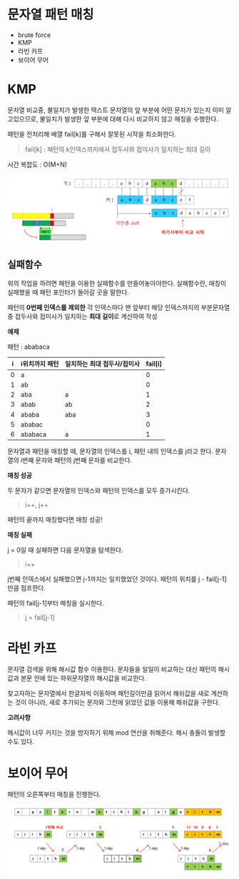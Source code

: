 # 문자열 패턴 매칭

- brute force
- KMP
- 라빈 카프
- 보이어 무어



# KMP

문자열 비교중, 불일치가 발생한 텍스트 문자열의 앞 부분에 어떤 문자가 있는지 이미 알고있으므로, 불일치가 발생한 앞 부분에 대해 다시 비교하지 않고 매칭을 수행한다.

패턴을 전처리해 배열 fail[k]를 구해서 잘못된 시작을 최소화한다.

> fail[k] : 패턴의 k인덱스까지에서 접두사와 접미사가 일치하는 최대 길이

시간 복잡도 : O(M+N)

![image-20210323093107740](images/image-20210323093107740.png) 



## 실패함수

위의 작업을 하려면 패턴을 이용한 실패함수를 만들어놓아야한다. 실패함수란, 매칭이 실패했을 때 패턴 포인터가 돌아갈 곳을 말한다.

패턴의 **0번째 인덱스를 제외한** 각 인덱스마다 맨 앞부터 해당 인덱스까지의 부분문자열 중 접두사와 접미사가 일치하는 **최대 길이**로 계산하여 작성

**예제**

패턴 : ababaca

| i    | i위치까지 패턴 | 일치하는 최대 접두사/접미사 | fail[i] |
| ---- | -------------- | --------------------------- | ------- |
| 0    | a              |                             | 0       |
| 1    | ab             |                             | 0       |
| 2    | aba            | a                           | 1       |
| 3    | abab           | ab                          | 2       |
| 4    | ababa          | aba                         | 3       |
| 5    | ababac         |                             | 0       |
| 6    | ababaca        | a                           | 1       |

문자열과 패턴을 매칭할 때, 문자열의 인덱스를 i, 패턴 내의 인덱스를 j라고 한다. 문자열의 i번째 문자와 패턴의 j번째 문자를 비교한다.

**매칭 성공**

두 문자가 같으면 문자열의 인덱스와 패턴의 인덱스를 모두 증가시킨다. 

> i++, j++

패턴의 끝까지 매칭했다면 매칭 성공!



**매칭 실패**

j = 0일 때 실패하면 다음 문자열을 탐색한다. 

> i++

j번째 인덱스에서 실패했으면 j-1까지는 일치했었던 것이다. 패턴의 위치를 j - fail[j-1]만큼 점프한다. 

패턴의 fail[j-1]부터 매칭을 실시한다. 

> j = fail[j-1]





# 라빈 카프

문자열 검색을 위해 해시값 함수 이용한다. 문자들을 일일이 비교하는 대신 패턴의 해시값과 본문 안에 있는 하위문자열의 해시값을 비교한다.

찾고자하는 문자열에서 한글자씩 이동하며 패턴길이만큼 읽어서 해쉬값을 새로 계산하는 것이 아니라, 새로 추가되는 문자와 그전에 읽었던 값을 이용해 해쉬값을 구한다.

**고려사항**

해시값이 너무 커지는 것을 방지하기 위해 mod 연산을 취해준다. 해시 충돌이 발생할 수도 있다.



# 보이어 무어

패턴의 오른쪽부터 매칭을 진행한다.

![image-20210323123912735](images/image-20210323123912735.png) 

